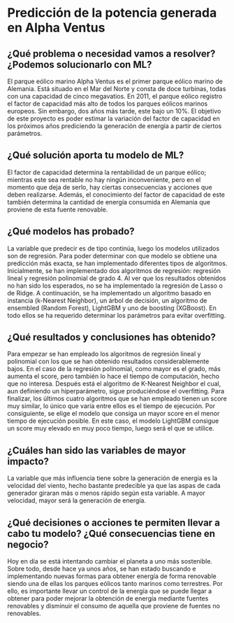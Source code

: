 # Predicción de la potencia generada en Alpha Ventus
## ¿Qué problema o necesidad vamos a resolver? ¿Podemos solucionarlo con ML?
El parque eólico marino Alpha Ventus es el primer parque eólico marino de Alemania. Está situado en el Mar del Norte y consta de doce turbinas, todas con una capacidad de cinco megavatios. En 2011, el parque eólico registro el factor de capacidad más alto de todos los parques eólicos marinos europeos. Sin embargo, dos años más tarde, este bajo un 10%. 
El objetivo de este proyecto es poder estimar la variación del factor de capacidad en los próximos años prediciendo la generación de energía a partir de ciertos parámetros.
## ¿Qué solución aporta tu modelo de ML?
El factor de capacidad determina la rentabilidad de un parque eólico; mientras este sea rentable no hay ningún inconveniente, pero en el momento que deja de serlo, hay ciertas consecuencias y acciones que deben realizarse. Además, el conocimiento del factor de capacidad de este también determina la cantidad de energía consumida en Alemania que proviene de esta fuente renovable.  
## ¿Qué modelos has probado?
La variable que predecir es de tipo continúa, luego los modelos utilizados son de regresión.
Para poder determinar con que modelo se obtiene una predicción más exacta, se han implementado diferentes tipos de algoritmos. Inicialmente, se han implementado dos algoritmos de regresión: regresión lineal y regresión polinomial de grado 4. Al ver que los resultados obtenidos no han sido los esperados, no se ha implementado la regresión de Lasso o de Ridge. A continuación, se ha implementado un algoritmo basado en instancia (k-Nearest Neighbor), un árbol de decisión, un algoritmo de ensembled (Random Forest), LightGBM y uno de boosting (XGBoost). En todo ellos se ha requerido determinar los parámetros para evitar overfitting.
## ¿Qué resultados y conclusiones has obtenido?
Para empezar se han empleado los algoritmos de regresión lineal y polinomial con los que se han obtenido resultados considerablemente bajos. En el caso de la regresión polinomial, como mayor es el grado, más aumenta el score, pero también lo hace el tiempo de computación, hecho que no interesa. Después está el algoritmo de K-Nearest Neighbor el cual, aun definiendo un hiperparámetro, sigue produciéndose el overfitting. Para finalizar, los últimos cuatro algoritmos que se han empleado tienen un score muy similar, lo único que varía entre ellos es el tiempo de ejecución. Por consiguiente, se elige el modelo que consiga un mayor score en el menor tiempo de ejecución posible. En este caso, el modelo LightGBM consigue un score muy elevado en muy poco tiempo, luego será el que se utilice.
## ¿Cuáles han sido las variables de mayor impacto?
La variable que más influencia tiene sobre la generación de energía es la velocidad del viento, hecho bastante predecible ya que las aspas de cada generador giraran más o menos rápido según esta variable. A mayor velocidad, mayor será la generación de energía.
## ¿Qué decisiones o acciones te permiten llevar a cabo tu modelo? ¿Qué consecuencias tiene en negocio?
Hoy en día se está intentando cambiar el planeta a uno más sostenible. Sobre todo, desde hace ya unos años, se han estado buscando e implementando nuevas formas para obtener energía de forma renovable siendo una de ellas los parques eólicos tanto marinos como terrestres. Por ello, es importante llevar un control de la energía que se puede llegar a obtener para poder mejorar la obtención de energía mediante fuentes renovables y disminuir el consumo de aquella que proviene de fuentes no renovables.
